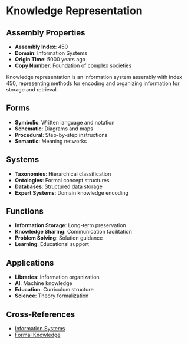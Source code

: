 # Knowledge Representation

## Assembly Properties
- **Assembly Index**: 450
- **Domain**: Information Systems
- **Origin Time**: 5000 years ago
- **Copy Number**: Foundation of complex societies

Knowledge representation is an information system assembly with index 450, representing methods for encoding and organizing information for storage and retrieval.

## Forms
- **Symbolic**: Written language and notation
- **Schematic**: Diagrams and maps
- **Procedural**: Step-by-step instructions
- **Semantic**: Meaning networks

## Systems
- **Taxonomies**: Hierarchical classification
- **Ontologies**: Formal concept structures
- **Databases**: Structured data storage
- **Expert Systems**: Domain knowledge encoding

## Functions
- **Information Storage**: Long-term preservation
- **Knowledge Sharing**: Communication facilitation
- **Problem Solving**: Solution guidance
- **Learning**: Educational support

## Applications
- **Libraries**: Information organization
- **AI**: Machine knowledge
- **Education**: Curriculum structure
- **Science**: Theory formalization

## Cross-References
- [Information Systems](/domains/cognitive/information_systems/information_processing.md)
- [Formal Knowledge](/domains/cognitive/knowledge_systems/formal_knowledge.md)